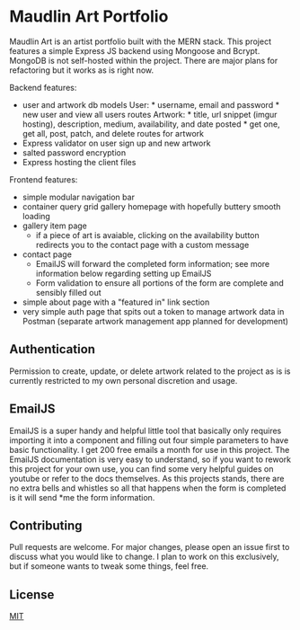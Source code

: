 # Maudlin Art Portfolio

Maudlin Art is an artist portfolio built with the MERN stack. This project features a simple Express JS backend using Mongoose and Bcrypt. MongoDB is not self-hosted within the project. There are major plans for refactoring but it works as is right now.

Backend features:
* user and artwork db models
    User:
      * username, email and password
      * new user and view all users routes
    Artwork:
      * title, url snippet (imgur hosting), description, medium, availability, and date posted
      * get one, get all, post, patch, and delete routes for artwork
* Express validator on user sign up and new artwork
* salted password encryption
* Express hosting the client files

Frontend features:
* simple modular navigation bar
* container query grid gallery homepage with hopefully buttery smooth loading
* gallery item page
  * if a piece of art is avaiable, clicking on the availability button redirects you to the contact page with a custom message
* contact page
  * EmailJS will forward the completed form information; see more information below regarding setting up EmailJS
  * Form validation to ensure all portions of the form are complete and sensibly filled out
* simple about page with a "featured in" link section
* very simple auth page that spits out a token to manage artwork data in Postman (separate artwork management app planned for development)

## Authentication

Permission to create, update, or delete artwork related to the project as is is currently restricted to my own personal discretion and usage.

## EmailJS

EmailJS is a super handy and helpful little tool that basically only requires importing it into a component and filling out four simple parameters to have basic functionality. I get 200 free emails a month for use in this project. The EmailJS documentation is very easy to understand, so if you want to rework this project for your own use, you can find some very helpful guides on youtube or refer to the docs themselves. As this projects stands, there are no extra bells and whistles so all that happens when the form is completed is it will send *me the form information.

## Contributing
Pull requests are welcome. For major changes, please open an issue first to discuss what you would like to change. I plan to work on this exclusively, but if someone wants to tweak some things, feel free.

## License
[MIT](https://choosealicense.com/licenses/mit/)
